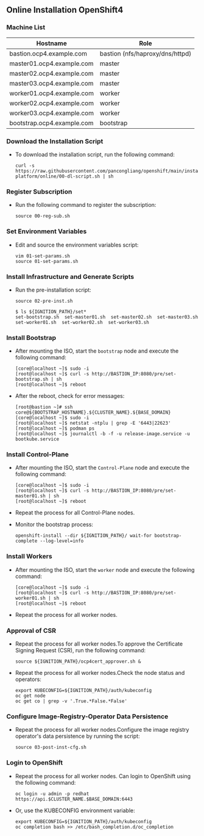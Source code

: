 ## Online Installation OpenShift4

### Machine List

| Hostname                    | Role                                           |
|-----------------------------|------------------------------------------------|
| bastion.ocp4.example.com     | bastion (nfs/haproxy/dns/httpd)                |
| master01.ocp4.example.com    | master                                         |
| master02.ocp4.example.com    | master                                         |
| master03.ocp4.example.com    | master                                         |
| worker01.ocp4.example.com    | worker                                         |
| worker02.ocp4.example.com    | worker                                         |
| worker03.ocp4.example.com    | worker                                         |
| bootstrap.ocp4.example.com   | bootstrap                                      |


### Download the Installation Script

* To download the installation script, run the following command:

  ```
  curl -s https://raw.githubusercontent.com/pancongliang/openshift/main/installing/any-platform/online/00-dl-script.sh | sh
  ```

### Register Subscription

* Run the following command to register the subscription:

  ```
  source 00-reg-sub.sh
  ```


### Set Environment Variables

* Edit and source the environment variables script:

  ```
  vim 01-set-params.sh
  source 01-set-params.sh
  ```


### Install Infrastructure and Generate Scripts

* Run the pre-installation script:

  ```
  source 02-pre-inst.sh

  $ ls ${IGNITION_PATH}/set*
  set-bootstrap.sh  set-master01.sh  set-master02.sh  set-master03.sh  set-worker01.sh  set-worker02.sh  set-worker03.sh
  ```


### Install Bootstrap

* After mounting the ISO, start the `bootstrap` node and execute the following command:

  ```
  [core@localhost ~]$ sudo -i
  [root@localhost ~]$ curl -s http://BASTION_IP:8080/pre/set-bootstrap.sh | sh
  [root@localhost ~]$ reboot
  ```

* After the reboot, check for error messages:
 
  ```
  [root@bastion ~]# ssh core@${BOOTSTRAP_HOSTNAME}.${CLUSTER_NAME}.${BASE_DOMAIN}
  [core@localhost ~]$ sudo -i
  [root@localhost ~]$ netstat -ntplu | grep -E '6443|22623'
  [root@localhost ~]$ podman ps
  [root@localhost ~]$ journalctl -b -f -u release-image.service -u bootkube.service
  ```


### Install Control-Plane

* After mounting the ISO, start the `Control-Plane` node and execute the following command:

  ```
  [core@localhost ~]$ sudo -i
  [root@localhost ~]$ curl -s http://BASTION_IP:8080/pre/set-master01.sh | sh
  [root@localhost ~]$ reboot
  ```
* Repeat the process for all Control-Plane nodes.
  
* Monitor the bootstrap process:

  ```
  openshift-install --dir ${IGNITION_PATH}/ wait-for bootstrap-complete --log-level=info
  ```


### Install Workers

* After mounting the ISO, start the `worker` node and execute the following command:

  ```
  [core@localhost ~]$ sudo -i
  [root@localhost ~]$ curl -s http://BASTION_IP:8080/pre/set-worker01.sh | sh
  [root@localhost ~]$ reboot
  ```

* Repeat the process for all worker nodes.


### Approval of CSR

* Repeat the process for all worker nodes.To approve the Certificate Signing Request (CSR), run the following command:

  ```
  source ${IGNITION_PATH}/ocp4cert_approver.sh &
  ```

* Repeat the process for all worker nodes.Check the node status and operators:

  ```
  export KUBECONFIG=${IGNITION_PATH}/auth/kubeconfig
  oc get node
  oc get co | grep -v '.True.*False.*False'
  ```

### Configure Image-Registry-Operator Data Persistence

* Repeat the process for all worker nodes.Configure the image registry operator's data persistence by running the script:

  ```
  source 03-post-inst-cfg.sh
  ```


### Login to OpenShift

* Repeat the process for all worker nodes. Can login to OpenShift using the following command:

  ```
  oc login -u admin -p redhat https://api.$CLUSTER_NAME.$BASE_DOMAIN:6443
  ```

* Or, use the KUBECONFIG environment variable:

  ```
  export KUBECONFIG=${IGNITION_PATH}/auth/kubeconfig
  oc completion bash >> /etc/bash_completion.d/oc_completion
  ```
